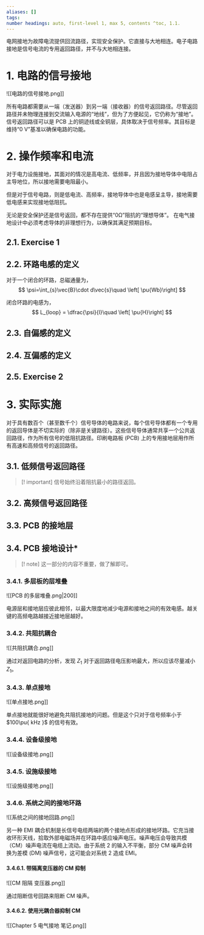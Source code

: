 ```yaml
---
aliases: []
tags: 
number headings: auto, first-level 1, max 5, contents ^toc, 1.1.
---
```

电网接地为故障电流提供回流路径，实现安全保护。它直接与大地相连。电子电路接地是信号电流的专用返回路径，并不与大地相连接。

# 1. 电路的信号接地

![[电路的信号接地.png]]

所有电路都需要从一端（发送器）到另一端（接收器）的信号返回路径。尽管返回路径并未物理连接到交流输入电源的“地线”，但为了方便起见，它仍称为“接地”。信号返回路径可以是 PCB 上的铜迹线或全铜层，具体取决于信号频率。其目标是维持“0 V”基准以确保电路的功能。

# 2. 操作频率和电流

对于电力设施接地，其面对的情况是高电流、低频率，并且因为接地导体中电阻占主导地位，所以接地需要电阻最小。

但是对于信号电路，则是低电流、高频率，接地导体中也是电感呈主导，接地需要低电感来实现接地低阻抗。

无论是安全保护还是信号返回，都不存在提供“0Ω”阻抗的“理想导体”。 在电气接地设计中必须考虑导体的非理想行为，以确保其满足预期目标。

## 2.1. Exercise 1

## 2.2. 环路电感的定义

对于一个闭合的环路，总磁通量为，
$$
\psi=\int_{s}\vec{B}\cdot d\vec{s}\quad \left[ \pu{Wb}\right]
$$

闭合环路的电感为，
$$
L_{loop} = \dfrac{\psi}{I}\quad \left[ \pu{H}\right]
$$
## 2.3. 自偏感的定义

## 2.4. 互偏感的定义

## 2.5. Exercise 2

# 3. 实际实施

对于具有数百个（甚至数千个）信号导体的电路来说，每个信号导体都有一个专用的返回导体是不切实际的（除非是关键路径）。这些信号导体通常共享一个公共返回路径，作为所有信号的低阻抗路径。印刷电路板 (PCB) 上的专用接地层用作所有高速和高频信号的返回路径。

## 3.1. 低频信号返回路径

>[! important] 
>信号始终沿着阻抗最小的路径返回。



## 3.2. 高频信号返回路径

## 3.3. PCB 的接地层

## 3.4. PCB 接地设计*

>[! note] 
>这一部分的内容不重要，做了解即可。
>

### 3.4.1. 多层板的层堆叠

![[PCB 的多层堆叠.png|200]]

 电源层和接地层应彼此相邻，以最大限度地减少电源和接地之间的有效电感。越关键的高频电路越接近接地层越好。

### 3.4.2. 共阻抗耦合

![[共阻抗耦合.png]]

通过对返回电路的分析，发现 $Z_{1}$ 对于返回路径电压影响最大，所以应该尽量减小 $Z_{1}$。

### 3.4.3. 单点接地

![[单点接地.png]]

单点接地就能很好地避免共阻抗接地的问题。但是这个只对于信号频率小于 $100\pu{ kHz }$ 的信号有效。

### 3.4.4. 设备级接地

![[设备级接地.png]]

### 3.4.5. 设施级接地

![[设施级接地.png]]

### 3.4.6. 系统之间的接地环路

![[系统之间的接地回路.png]]

另一种 EMI 耦合机制是长信号电缆两端的两个接地点形成的接地环路。它充当接收环形天线，拾取外部电磁场并在环路中感应噪声电压。噪声电压会导致共模（CM）噪声电流在电缆上流动。由于系统 2 的输入不平衡，部分 CM 噪声会转换为差模 (DM) 噪声信号，这可能会对系统 2 造成 EMI。

#### 3.4.6.1. 带隔离变压器的 CM 抑制

![[CM 阻隔 变压器.png]]

通过阻断信号回路来阻断 CM 噪声。

#### 3.4.6.2. 使用光耦合器抑制 CM

![[Chapter 5 电气接地 笔记.png]]
